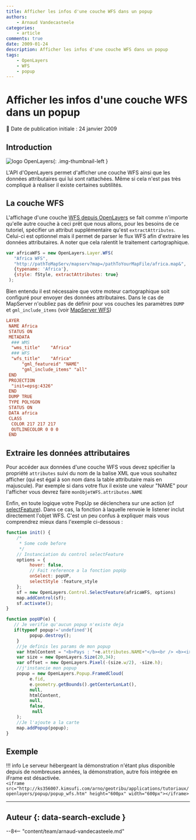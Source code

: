 ```yaml
---
title: Afficher les infos d'une couche WFS dans un popup
authors:
    - Arnaud Vandecasteele
categories:
    - article
comments: true
date: 2009-01-24
description: Afficher les infos d'une couche WFS dans un popup
tags:
    - OpenLayers
    - WFS
    - popup
---
```


# Afficher les infos d'une couche WFS dans un popup

:calendar: Date de publication initiale : 24 janvier 2009

## Introduction

![logo OpenLayers](https://cdn.geotribu.fr/img/logos-icones/logiciels_librairies/openlayers.png "logo OpenLayers"){: .img-thumbnail-left }

L'API d'OpenLayers permet d'afficher une couche WFS ainsi que les données attributaires qui lui sont rattachées. Même si cela n'est pas très compliqué à réaliser il existe certaines subtilités.

## La couche WFS

L'affichage d'une couche [WFS depuis OpenLayers](http://dev.openlayers.org/releases/OpenLayers-2.7/doc/apidocs/files/OpenLayers/Layer/WFS-js.html "API OpenLayers WFS") se fait comme n'importe qu'elle autre couche à ceci prêt que nous allons, pour les besoins de ce tutoriel, spécifier un attribut supplémentaire qu'est `extractAttributes`. Celui-ci est optionnel mais il permet de parser le flux WFS afin d'extraire les données attributaires. A noter que cela ralentit le traitement cartographique.

```javascript
var africaWFS = new OpenLayers.Layer.WFS(
   "Africa WFS",
   "http://pathToMapServ/mapserv?map=/pathToYourMapFile/africa.map&",
   {typename: 'Africa'},
   {style: fStyle, extractAttributes: true}
 );
```

Bien entendu il est nécessaire que votre moteur cartographique soit configuré pour envoyer des données attributaires. Dans le cas de MapServer n'oubliez pas de définir pour vos couches les paramètres `DUMP` et `gml_include_items` (voir [MapServer WFS](http://mapserver.org/ogc/wfs_server.html "MapServer WFS"))

```conf
LAYER
 NAME Africa
 STATUS ON
 METADATA
  ### WMS
  "wms_title"    "Africa"
  ### WFS
  "wfs_title"    "Africa"
      "gml_featureid" "NAME"
      "gml_include_items" "all"
 END
 PROJECTION
  "init=epsg:4326"
 END
 DUMP TRUE
 TYPE POLYGON
 STATUS ON
 DATA africa
 CLASS
  COLOR 217 217 217
  OUTLINECOLOR 0 0 0
 END
```

## Extraire les données attributaires

Pour accéder aux données d'une couche WFS vous devez spécifier la propriété `attributes` suivi du nom de la balise XML que vous souhaitez afficher (qui est égal à son nom dans la table attributaire mais en majuscule). Par exemple si dans votre flux il existe une valeur "NAME" pour l'afficher vous devrez faire `monObjetWFS.attributes.NAME`

Enfin, en toute logique votre PopUp se déclenchera sur une action (cf [selectFeature](http://dev.openlayers.org/releases/OpenLayers-2.7/doc/apidocs/files/OpenLayers/Control/SelectFeature-js.html)). Dans ce cas, la fonction à laquelle renvoie le listener inclut directement l'objet WFS. C'est un peu confus à expliquer mais vous comprendrez mieux dans l'exemple ci-dessous :

```javascript
function init() {
    /*
     * Some code before
     */
    // Instanciation du control selectFeature
    options = {  
         hover: false,
         // Fait reference a la fonction popUp
         onSelect: popUP,
         selectStyle :feature_style
    };  
    sf = new OpenLayers.Control.SelectFeature(africaWFS, options)
    map.addControl(sf);
    sf.activate();
}

function popUP(e) {
   // Je verifie qu'aucun popup n'existe deja
   if(typeof popup!='undefined'){
         popup.destroy();
    }
    //je definis les params de mon popup
    var htmlContent = "<b>Pays : "+e.attributes.NAME+"</b><br /> <b><i>Region : "+e.attributes.REGION+"</b></i>";  
    var size = new OpenLayers.Size(20,34);
    var offset = new OpenLayers.Pixel(-(size.w/2), -size.h);
    //j'instancie mon popup
    popup = new OpenLayers.Popup.FramedCloud(
         e.fid,
         e.geometry.getBounds().getCenterLonLat(),
         null,
         htmlContent,
         null,
         false,
          null
    );
    //Je l'ajoute a la carte
    map.addPopup(popup);  
}  
```

## Exemple

!!! info
    Le serveur hébergeant la démonstration n'étant plus disponible depuis de nombreuses années, la démonstration, autre fois intégrée en iFrame est désactivée.  
    `<iframe src="http://ks356007.kimsufi.com/arno/geotribu/applications/tutoriaux/openlayers/popup/popup_wfs.htm" height="600px" width="600px"></iframe>`

----

## Auteur {: data-search-exclude }

--8<-- "content/team/arnaud-vandecasteele.md"
